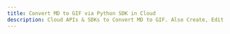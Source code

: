 ---title: Convert MD to GIF via Python SDK in Clouddescription: Cloud APIs & SDKs to Convert MD to GIF. Also Create, Edit & Render Microsoft Word & OpenOffice documents in the Cloud.---